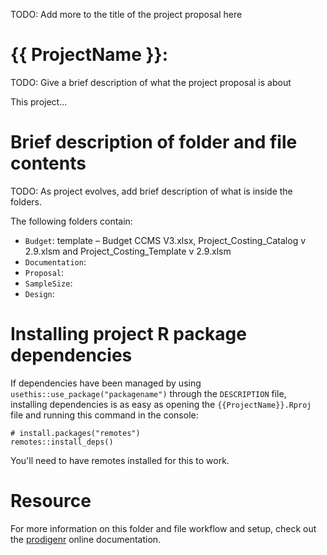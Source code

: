 TODO: Add more to the title of the project proposal here

# {{ ProjectName }}:

TODO: Give a brief description of what the project proposal is about

This project...

# Brief description of folder and file contents

TODO: As project evolves, add brief description of what is inside the folders.

The following folders contain:

- `Budget`: template – Budget CCMS V3.xlsx, Project_Costing_Catalog v 2.9.xlsm and Project_Costing_Template v 2.9.xlsm
- `Documentation`:
- `Proposal`:
- `SampleSize`:
- `Design`:



# Installing project R package dependencies

If dependencies have been managed by using `usethis::use_package("packagename")`
through the `DESCRIPTION` file, installing dependencies is as easy as opening the
`{{ProjectName}}.Rproj` file and running this command in the console:

    # install.packages("remotes")
    remotes::install_deps()

You'll need to have remotes installed for this to work.

# Resource

For more information on this folder and file workflow and setup, check
out the [prodigenr](https://rostools.github.io/prodigenr) online
documentation.

